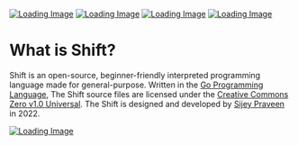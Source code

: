 [![Loading Image](https://img.shields.io/badge/GitHub-sijey--praveen/Shift-ebebeb?logo=github&style=social)](https://github.com/sijey-praveen/Shift/)
[![Loading Image](https://img.shields.io/badge/Discord-sijey%239115-5865f2?logo=discord&style=social)](https://discordapp.com/users/856839376436985876)
[![Loading Image](https://img.shields.io/badge/YouTube-youtu.be/Qx_UXXwS6Gg-5865f2?logo=youtube&style=social)](https://youtu.be/Qx_UXXwS6Gg)
[![Loading Image](https://img.shields.io/badge/dev.to-dev.to/sijeypraveen-5865f2?logo=devdotto&style=social)](https://dev.to/sijeypraveen/im-building-my-own-programming-language-447g)

# What is Shift?

Shift is an open-source, beginner-friendly interpreted programming language made for general-purpose. Written in the [Go Programming Language](https://go.dev/), The Shift source files are licensed under the [Creative Commons Zero v1.0 Universal](https://creativecommons.org/). The Shift is designed and developed by [Sijey Praveen](https://sijey-praveen.github.io/) in 2022.

[![Loading Image](https://i.imgur.com/PWApeD1.png)](https://10015.io/tools/code-to-image-converter)
